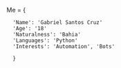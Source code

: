 
Me = {
      
      'Name': 'Gabriel Santos Cruz'
      'Age': '18'
      'Naturalness': 'Bahia'
      'Languages': 'Python'
      'Interests': 'Automation', 'Bots'      
      
      }
